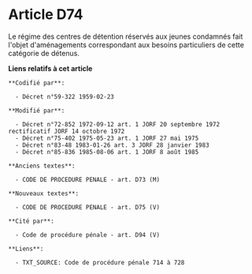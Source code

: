 # Article D74

Le régime des centres de détention réservés aux jeunes condamnés fait l'objet d'aménagements correspondant aux besoins
particuliers de cette catégorie de détenus.

**Liens relatifs à cet article**

	**Codifié par**:

	  - Décret n°59-322 1959-02-23

	**Modifié par**:

	  - Décret n°72-852 1972-09-12 art. 1 JORF 20 septembre 1972 rectificatif JORF 14 octobre 1972
	  - Décret n°75-402 1975-05-23 art. 1 JORF 27 mai 1975
	  - Décret n°83-48 1983-01-26 art. 3 JORF 28 janvier 1983
	  - Décret n°85-836 1985-08-06 art. 1 JORF 8 août 1985

	**Anciens textes**:

	  - CODE DE PROCEDURE PENALE - art. D73 (M)

	**Nouveaux textes**:

	  - CODE DE PROCEDURE PENALE - art. D75 (V)

	**Cité par**:

	  - Code de procédure pénale - art. D94 (V)

	**Liens**:

	  - TXT_SOURCE: Code de procédure pénale 714 à 728
